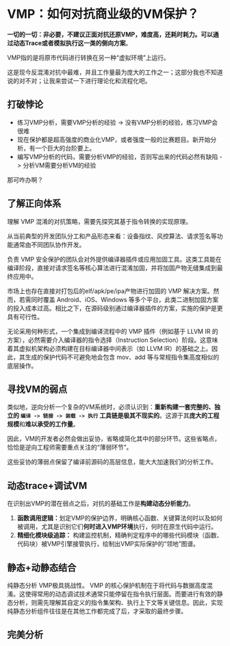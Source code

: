 # VMP：如何对抗商业级的VM保护？

**一切的一切：非必要，不建议正面对抗还原VMP，难度高，还耗时耗力。可以通过动态Trace或者模拟执行这一类的侧向方案**。

VMP指的是将原市代码进行转换在另一种“虚拟环境”上运行。

这是现今反混淆对抗中最难，并且工作量最为庞大的工作之一；这部分我也不知道说的对不对；让我来尝试一下进行理论化和流程化吧。



## 打破悖论

* 练习VMP分析，需要VMP分析的经验  ->  没有VMP分析的经验，练习VMP会很难
* 现在保护都是超高强度的商业化VMP，或者强度一般的比赛题目。新开始分析，有一个巨大的台阶要上。
* 编写VMP分析的代码，需要分析VMP的经验，否则写出来的代码必然有缺陷 -> 分析VM需要分析VM的经验

那可咋办啊？

&#x20;

## 了解正向体系

理解 VMP 混淆的对抗策略，需要先探究其基于指令转换的实现原理。

从当前典型的开发团队分工和产品形态来看：设备指纹、风控算法、请求签名等功能通常由不同团队协作开发。

负责 VMP 安全保护的团队会对外提供编译器插件或应用加固工具。这类工具能在编译阶段，直接对请求签名等核心算法进行混淆加固，并将加固产物无缝集成到最终应用中。

市场上也存在直接对打包后的elf/apk/pe/ipa产物进行加固的 VMP 解决方案。然而，若需同时覆盖 Android、iOS、Windows 等多个平台，此类二进制加固方案的投入成本过高。相比之下，在源码级别通过编译器插件的方案，实施的保护是更具有可行性。

无论采用何种形式，一个集成到编译流程中的 VMP 插件（例如基于 LLVM IR 的方案），必然需要介入编译器的指令选择（Instruction Selection）阶段。这意味着其虚拟机架构必须构建在目标编译器中间表示（如 LLVM IR）的基础之上。因此，其生成的保护代码不可避免地会包含 mov、add 等与常规指令集高度相似的底层操作。

## 寻找VM的弱点

类似地，逆向分析一个复杂的VM系统时，必须认识到：**重新构建一套完整的、独立的 `编译 -> 链接 -> 装载 -> 执行` 工具链是极其不现实的**。这源于其**庞大的工程规模**和**难以承受的工作量**。

因此，VM的开发者必然会做出妥协，省略或简化其中的部分环节。这些省略点，恰恰是逆向工程师需要重点关注的“薄弱环节”。

这些妥协的薄弱点保留了编译前源码的高层信息，能大大加速我们的分析工作。



## 动态trace+调试VM

&#x20;在识别出VMP的潜在弱点之后，对抗的基础工作是**构建动态分析能力**。

1. **函数调用逻辑：**&#x5212;定VMP的保护边界，明确核心函数、关键算法何时以及如何被调用，尤其是识别它们**何时进入VMP环境**执行，何时在原生代码中运行。
2. **精细化模块级追踪：** 构建监控机制，精确判定程序中的哪些代码模块（函数、代码块）被VMP引擎接管执行，绘制出VMP实际保护的“领地”图谱。



## 静态+动静态结合

&#x20;     纯静态分析 VMP极具挑战性。 VMP 的核心保护机制在于将代码与数据高度混淆。这使得常用的动态调试技术通常只能停留在指令执行层面。而要进行有效的静态分析，则需先理解其自定义的指令集架构、执行上下文等关键信息。因此，实现纯静态分析组件往往是在其他工作都完成了后，才采取的最终步骤。

## 完美分析
